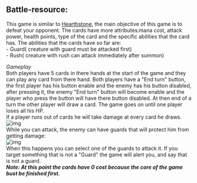   ## Battle-resource:
  
   This game is similar to [Hearthstone](https://playhearthstone.com/en-us/), the main objective of this game is to defeat your opponent. The cards have more attributes:mana cost, attack power, health points, type of the card and the specific abilities that the card has.
   The abilities that the cards have so far are:</br>
      - Guard( creature with guard must be attacked first)</br>
      - Rush( creature with rush can attack immediately after summon)</br>
   
   *Gameplay*</br>
   Both players have 5 cards in there hands at the start of the game and they can play any card from there hand. Both players have a "End turn" button, the first player has his button enable and the enemy has his button disabled, after pressing it, the enemy "End turn" button will become enable and the player who press the button will have there button disabled. At then end of a turn the other player will draw a card. The game goes on until one player loses all his HP.</br>
   If a player runs out of cards he will take damage at every card he draws.<br>
   ![img](https://github.com/ManoloiuAlexandru/Battle_resurce/blob/master/message3.png)</br>
   While you can attack, the enemy can have guards that will protect him from getting damage:</br>
   ![img](https://github.com/ManoloiuAlexandru/Battle_resurce/blob/master/message2.png)</br>
   When this happens you can select one of the guards to attack it. If you target something that is not a "Guard" the game will alert you, and say that is not a guard.</br>
***Note: At this point the cards have 0 cost because the core of the game bust be finished first.***
      
